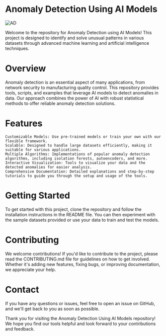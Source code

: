 # Anomaly Detection Using AI Models
![AD](https://www.algomox.com/assets/blog/ai-anomaly-detection.png)

Welcome to the repository for Anomaly Detection using AI Models! This project is designed to identify and solve unusual patterns in various datasets through advanced machine learning and artificial intelligence techniques.
# Overview

Anomaly detection is an essential aspect of many applications, from network security to manufacturing quality control. This repository provides tools, scripts, and examples that leverage AI models to detect anomalies in data. Our approach combines the power of AI with robust statistical methods to offer reliable anomaly detection solutions.
# Features

    Customizable Models: Use pre-trained models or train your own with our flexible framework.
    Scalable: Designed to handle large datasets efficiently, making it suitable for various applications.
    Multiple Algorithms: Implementations of popular anomaly detection algorithms, including isolation forests, autoencoders, and more.
    Interactive Visualization: Tools to visualize your data and the detected anomalies for easier analysis.
    Comprehensive Documentation: Detailed explanations and step-by-step tutorials to guide you through the setup and usage of the tools.

# Getting Started

To get started with this project, clone the repository and follow the installation instructions in the README file. You can then experiment with the sample datasets provided or use your data to train and test the models.
# Contributing

We welcome contributions! If you'd like to contribute to the project, please read the CONTRIBUTING.md file for guidelines on how to get involved. Whether it's adding new features, fixing bugs, or improving documentation, we appreciate your help.

# Contact

If you have any questions or issues, feel free to open an issue on GitHub, and we'll get back to you as soon as possible.

Thank you for visiting the Anomaly Detection Using AI Models repository! We hope you find our tools helpful and look forward to your contributions and feedback.
